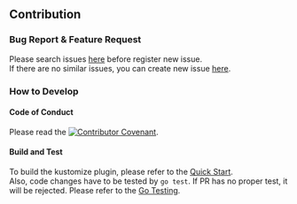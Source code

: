 Contribution
------------
### Bug Report & Feature Request
Please search issues [here](https://github.com/openinfradev/kustomize-helm-transformer/issues) before register new issue.  
If there are no similar issues, you can create new issue [here](https://github.com/openinfradev/kustomize-helm-transformer/issues).

### How to Develop
#### Code of Conduct
Please read the [![Contributor Covenant](https://img.shields.io/badge/Contributor%20Covenant-v2.0%20adopted-ff69b4.svg)](code_of_conduct.md).

#### Build and Test
To build the kustomize plugin, please refer to the [Quick Start](quickstart.md).  
Also, code changes have to be tested by `go test`. If PR has no proper test, it will be rejected. Please refer to the [Go Testing](https://golang.org/pkg/testing/).

